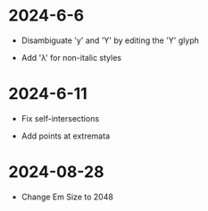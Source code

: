 # 2024-6-6

- Disambiguate 'y' and 'Y' by editing the 'Y' glyph

- Add 'λ' for non-italic styles

# 2024-6-11

- Fix self-intersections

- Add points at extremata

# 2024-08-28

- Change Em Size to 2048
